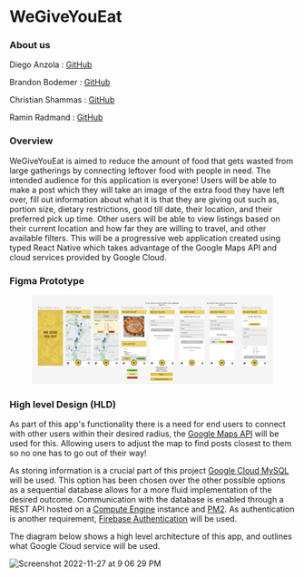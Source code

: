 # WeGiveYouEat

### About us

Diego Anzola : [GitHub](https://github.com/danzola01)

Brandon Bodemer : [GitHub](https://github.com/bbode837)

Christian Shammas : [GitHub](https://github.com/csham420)

Ramin Radmand : [GitHub](https://github.com/imraminradmand/)

### Overview

WeGiveYouEat is aimed to reduce the amount of food that gets wasted from large gatherings by connecting leftover food with people in need. The intended audience for this application is everyone! Users will be able to make a post which they will take an image of the extra food they have left over, fill out information about what it is that they are giving out such as, portion size, dietary restrictions, good till date, their location, and their preferred pick up time. Other users will be able to view listings based on their current location and how far they are willing to travel, and other available filters. This will be a progressive web application created using typed React Native which takes advantage of the Google Maps API and cloud services provided by Google Cloud.

### Figma Prototype

<figure><img src=".gitbook/assets/Screen Shot 2022-09-28 at 6.41.22 PM.png" alt=""><figcaption></figcaption></figure>

### High level Design (HLD)

As part of this app's functionality there is a need for end users to connect with other users within their desired radius, the [Google Maps API](https://developers.google.com/maps/documentation/android-sdk) will be used for this. Allowing users to adjust the map to find posts closest to them so no one has to go out of their way!

As storing information is a crucial part of this project [Google Cloud MySQL](https://cloud.google.com/sql/mysql) will be used. This option has been chosen over the other possible options as a sequential database allows for a more fluid implementation of the desired outcome. Communication with the database is enabled through a REST API hosted on a [Compute Engine](https://cloud.google.com/compute#section-4) instance and [PM2](https://pm2.io/docs/runtime/overview/). As authentication is another requirement, [Firebase Authentication](https://firebase.google.com/docs/auth) will be used. 

The diagram below shows a high level architecture of this app, and outlines what Google Cloud service will be used.

![Screenshot 2022-11-27 at 9 06 29 PM](https://user-images.githubusercontent.com/69999501/204191991-58e40085-38b4-40ba-9062-75d1f75cc7f1.png)
